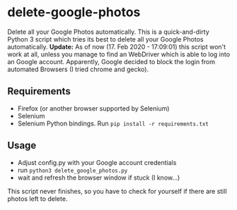 # delete-google-photos
Delete all your Google Photos automatically.
This is a quick-and-dirty Python 3 script which tries its best to delete all your Google Photos automatically.
**Update:** As of now (17. Feb 2020 - 17:09:01) this script won't work at all, unless you manage to find an WebDriver which is able to log into an Google account.  Apparently, Google decided to block the login from automated Browsers (I tried chrome and gecko).


## Requirements

* Firefox (or another browser supported by Selenium)
* Selenium
* Selenium Python bindings. Run `pip install -r requirements.txt`

## Usage

* Adjust config.py with your Google account credentials
* run `python3 delete_google_photos.py`
* wait and refresh the browser window if stuck (I know…)

This script never finishes, so you have to check for yourself if there are still photos left to delete.
